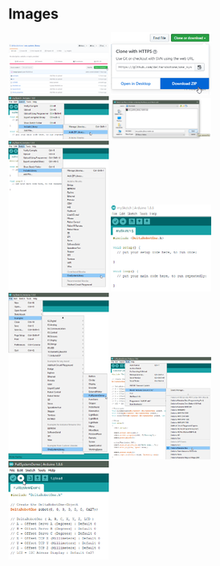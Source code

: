 # Images
[<img src="https://github.com/deltarobotone/image_database/blob/master/screenshots/screenshots%20(1).png" width="200">](https://raw.githubusercontent.com/deltarobotone/image_database/master/screenshots/screenshots%20(1).png)
[<img src="https://github.com/deltarobotone/image_database/blob/master/screenshots/screenshots%20(2).png" width="200">](https://raw.githubusercontent.com/deltarobotone/image_database/master/screenshots/screenshots%20(2).png)
[<img src="https://github.com/deltarobotone/image_database/blob/master/screenshots/screenshots%20(3).png" width="200">](https://raw.githubusercontent.com/deltarobotone/image_database/master/screenshots/screenshots%20(3).png)
[<img src="https://github.com/deltarobotone/image_database/blob/master/screenshots/screenshots%20(4).png" width="200">](https://raw.githubusercontent.com/deltarobotone/image_database/master/screenshots/screenshots%20(4).png)
[<img src="https://github.com/deltarobotone/image_database/blob/master/screenshots/screenshots%20(5).png" width="200">](https://raw.githubusercontent.com/deltarobotone/image_database/master/screenshots/screenshots%20(5).png)
[<img src="https://github.com/deltarobotone/image_database/blob/master/screenshots/screenshots%20(6).png" width="200">](https://raw.githubusercontent.com/deltarobotone/image_database/master/screenshots/screenshots%20(6).png)
[<img src="https://github.com/deltarobotone/image_database/blob/master/screenshots/screenshots%20(7).png" width="200">](https://raw.githubusercontent.com/deltarobotone/image_database/master/screenshots/screenshots%20(7).png)
[<img src="https://github.com/deltarobotone/image_database/blob/master/screenshots/screenshots%20(8).png" width="200">](https://raw.githubusercontent.com/deltarobotone/image_database/master/screenshots/screenshots%20(8).png)
[<img src="https://github.com/deltarobotone/image_database/blob/master/screenshots/screenshots%20(9).png" width="200">](https://raw.githubusercontent.com/deltarobotone/image_database/master/screenshots/screenshots%20(9).png)
